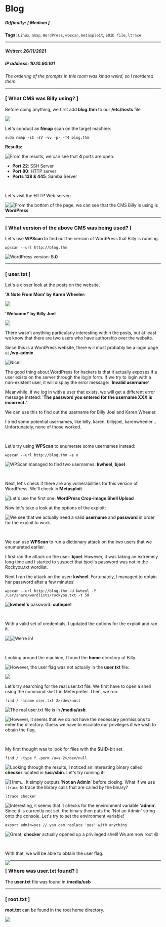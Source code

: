 # Blog

##### Difficulty: [ Medium ]

**Tags:** `Linux`,  `nmap`,  `WordPress`,  `wpscan`,  `metasploit`,  `SUID file`,  `ltrace`

---

##### Written: 26/11/2021

##### IP address: 10.10.90.101

*The ordering of the prompts in this room was kinda weird, so I reordered them.*

---

### [ What CMS was Billy using? ]

Before doing anything, we first add **blog.thm** to our **/etc/hosts** file.

<img style="float: left;" src="screenshots/screenshot1.png">

<br>

Let's conduct an **Nmap** scan on the target machine.

```
sudo nmap -sC -sV -vv -p- -T4 blog.thm
```

**Results:**

<img style="float: left;" src="screenshots/screenshot2.png">

From the results, we can see that **4** ports are open:

* **Port 22**: SSH Server
* **Port 80**: HTTP server
* **Ports 139 & 445**: Samba Server

<br>

Let's visit the HTTP Web server:

<img style="float: left;" src="screenshots/screenshot3.png">

<img style="float: left;" src="screenshots/screenshot7.png">

From the bottom of the page, we can see that the CMS Billy is using is **WordPress**.

---

### [ What version of the above CMS was being used? ]

Let's use **WPScan** to find out the version of WordPress that Billy is running.

```
wpscan --url http://blog.thm
```

<img style="float: left;" src="screenshots/screenshot8.png">

WordPress version: **5.0**

---

### [ user.txt ]

 Let's a closer look at the posts on the website.

**'A Note From Mom' by Karen Wheeler:**

<img style="float: left;" src="screenshots/screenshot4.png">

<br>

**'Welcome!' by Billy Joel**

<img style="float: left;" src="screenshots/screenshot5.png">

<br>

There wasn't anything particularly interesting within the posts, but at least we know that there are two users who have authorship over the website.

Since this is a WordPress website, there will most probably be a login page at **/wp-admin**.

<img style="float: left;" src="screenshots/screenshot6.png">

Nice!

The good thing about WordPress for hackers is that it actually exposes if a user exists on the server through the login form. If we try to login with a non-existent user, it will display the error message: '**Invalid username**'

Meanwhile, if we log in with a user that exists, we will get a different error message instead: '**The password you entered for the username XXX is incorrect.**'

We can use this to find out the username for Billy Joel and Karen Wheeler. 

I tried some potential usernames, like billy, karen, billyjoel, karenwheeler... Unfortunately, none of those worked.

<br>

Let's try using **WPScan** to enumerate some usernames instead:

```
wpscan --url http://blog.thm -e u
```

<img style="float: left;" src="screenshots/screenshot9.png">

WPScan managed to find two usernames: **kwheel**, **bjoel**

<br>

Next, let's check if there are any vulnerabilities for this version of WordPress. We'll check in **Metasploit**.

<img style="float: left;" src="screenshots/screenshot10.png">

Let's use the first one: **WordPress Crop-image Shell Upload**

Now let's take a look at the options of the exploit:

<img style="float: left;" src="screenshots/screenshot11.png">

We see that we actually need a valid **username** and **password** in order for the exploit to work.

<br>

We can use **WPScan** to run a dictionary attack on the two users that we enumerated earlier.

I first ran the attack on the user: **bjoel**. However, it was taking an extremely long time and I started to suspect that bjoel's password was not in the Rockyou.txt wordlist.

Next I ran the attack on the user: **kwheel**. Fortunately, I managed to obtain her password after a few minutes!

```
wpscan --url http://blog.thm -U kwheel -P /usr/share/wordlists/rockyou.txt -t 50
```

<img style="float: left;" src="screenshots/screenshot12.png">

**kwheel's** password: **cutiepie1**

<br>

With a valid set of credentials, I updated the options for the exploit and ran it.

<img style="float: left;" src="screenshots/screenshot13.png">

<img style="float: left;" src="screenshots/screenshot14.png">

We're in!

<br>

Looking around the machine, I found the **home** directory of Billy.

<img style="float: left;" src="screenshots/screenshot16.png">

However, the user flag was not actually in the **user.txt** file:

<img style="float: left;" src="screenshots/screenshot17.png">

<br>

Let's try searching for the real user.txt file. We first have to open a shell using the command `shell` in Meterpreter. Then, we run:

```
find / -iname user.txt 2>/dev/null
```

<img style="float: left;" src="screenshots/screenshot23.png">

The real user.txt file is in **/media/usb**.

<img style="float: left;" src="screenshots/screenshot25.png">

However, it seems that we do not have the necessary permissions to enter the directory. Guess we have to escalate our privileges if we wish to obtain the flag.

<br>

My first thought was to look for files with the **SUID**-bit set.

```
find / -type f -perm /u=s 2>/dev/null
```

<img style="float: left;" src="screenshots/screenshot19.png">

Looking through the results, I noticed an interesting binary called **checker** located in **/usr/sbin**. Let's try running it!

<img style="float: left;" src="screenshots/screenshot20.png">

Hmm... It simply outputs '**Not an Admin**' before closing. What if we use `ltrace` to trace the library calls that are called by the binary?

```
ltrace checker
```

<img style="float: left;" src="screenshots/screenshot21.png">

Interesting, it seems that it checks for the environment variable '**admin**'. Since it is currently not set, the binary then puts the 'Not an Admin' string onto the console. Let's try to set the environment variable!

```
export admin=yes // you can replace 'yes' with anything
```

<img style="float: left;" src="screenshots/screenshot22.png">

Great, **checker** actually opened up a privileged shell! We are now root :smile:

<br>

With that, we will be able to obtain the user flag.

<img style="float: left;" src="screenshots/screenshot24.png">

---

### [ Where was user.txt found? ]

The **user.txt** file was found in **/media/usb**

---

### [ root.txt ]

**root.txt** can be found in the root home directory.

<img style="float: left;" src="screenshots/screenshot26.png">











### 



### 



### 
